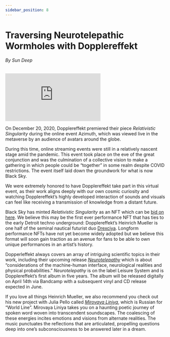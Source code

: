 ```yaml
---
sidebar_position: 8
---
```



# Traversing Neurotelepathic Wormholes with Dopplereffekt

###### By Sun Deep

<iframe class="video-embed" src="https://www.youtube-nocookie.com/embed/5cjHTHDifvk" title="YouTube video player" frameborder="0" allow="autoplay; fullscreen; picture-in-picture" allowfullscreen></iframe>

On December 20, 2020, Dopplereffekt premiered their piece _Relativistic Singularity_ during the online event Azimuth, which was viewed live in the metaverse by an audience of avatars around the globe.

During this time, online streaming events were still in a relatively nascent stage amid the pandemic. This event took place on  the eve of the great conjunction and  was the culmination of a collective vision to make a gathering in which  people could be “together” in some realm despite COVID restrictions. The event itself  laid down the groundwork for what is now Black Sky. 

We were extremely honored to have Dopplereffekt take part in this virtual event,  as their work aligns deeply with our own cosmic curiosity and watching Dopplereffekt’s highly developed interaction of sounds and visuals can feel like receiving a transmission of knowledge from a distant future. 

Black Sky has minted _Relativistic Singularity_ as an NFT which can be [bid on here](https://zora.co/collections/zora/7799). We believe this may be the first ever performance NFT that has ties to the early Detroit techno underground: Dopplereffekt’s Heinrich Mueller is one half of the seminal nautical futurist duo [Drexciya](https://en.wikipedia.org/wiki/Drexciya). Longform performance NFTs have not yet become widely adopted but we believe this format will soon gain traction as an avenue for fans to be able to own unique performances in an artist’s history.

Dopperleffekt always covers an array of intriguing scientific topics in their work, including their upcoming release _[Neurotelepathy](https://leisuresystem.bandcamp.com/album/neurotelepathy)_ which is about “considerations of the machine-human interface, neurological realities and physical probabilities.” _Neurotelepathy_ is on the label Leisure System and is Dopplereffekt’s first album in five years. The album will be released digitally on April 14th via Bandcamp with a subsequent vinyl and CD release expected in June.

If you love all things Heinrich Mueller, we also recommend you check out his new project with Julia Pello called _[Mirovaya Liniya](https://mirovayaliniya.bandcamp.com/)_, which is Russian for “World Line”. Mirovaya Liniya takes you on a haunting poetic journey of spoken word woven into transcendent soundscapes. The coalescing of these energies incites emotions and visions from alternate realities. The music punctuates the reflections that are articulated, propelling questions deep into one’s subconsciousness to be answered later in a dream. 